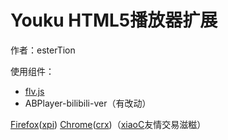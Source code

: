 # Youku HTML5播放器扩展

作者：esterTion

使用组件：
 * [flv.js](https://github.com/esterTion/flv.js)
 * ABPlayer-bilibili-ver（有改动）

[Firefox](https://addons.mozilla.org/zh-CN/firefox/addon/youku-html5-player/)([xpi](https://estertion.github.io/Youku-HTML5-Player/signed.xpi))
[Chrome](https://chrome.google.com/webstore/detail/youku-html5-player/fpnknfakcmgkbhccgpgnbaddggjligol)([crx](https://estertion.github.io/Youku-HTML5-Player/signed.crx))（[xiaoC](http://www.jijidown.com)友情交易滋糍）